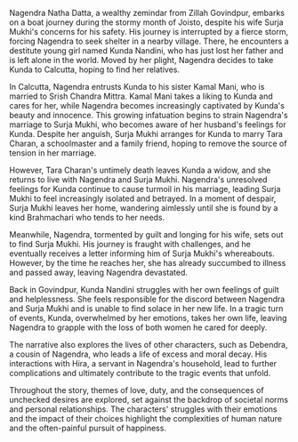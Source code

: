 Nagendra Natha Datta, a wealthy zemindar from Zillah Govindpur, embarks on a boat journey during the stormy month of Joisto, despite his wife Surja Mukhi's concerns for his safety. His journey is interrupted by a fierce storm, forcing Nagendra to seek shelter in a nearby village. There, he encounters a destitute young girl named Kunda Nandini, who has just lost her father and is left alone in the world. Moved by her plight, Nagendra decides to take Kunda to Calcutta, hoping to find her relatives.

In Calcutta, Nagendra entrusts Kunda to his sister Kamal Mani, who is married to Srish Chandra Mittra. Kamal Mani takes a liking to Kunda and cares for her, while Nagendra becomes increasingly captivated by Kunda's beauty and innocence. This growing infatuation begins to strain Nagendra's marriage to Surja Mukhi, who becomes aware of her husband's feelings for Kunda. Despite her anguish, Surja Mukhi arranges for Kunda to marry Tara Charan, a schoolmaster and a family friend, hoping to remove the source of tension in her marriage.

However, Tara Charan's untimely death leaves Kunda a widow, and she returns to live with Nagendra and Surja Mukhi. Nagendra's unresolved feelings for Kunda continue to cause turmoil in his marriage, leading Surja Mukhi to feel increasingly isolated and betrayed. In a moment of despair, Surja Mukhi leaves her home, wandering aimlessly until she is found by a kind Brahmachari who tends to her needs.

Meanwhile, Nagendra, tormented by guilt and longing for his wife, sets out to find Surja Mukhi. His journey is fraught with challenges, and he eventually receives a letter informing him of Surja Mukhi's whereabouts. However, by the time he reaches her, she has already succumbed to illness and passed away, leaving Nagendra devastated.

Back in Govindpur, Kunda Nandini struggles with her own feelings of guilt and helplessness. She feels responsible for the discord between Nagendra and Surja Mukhi and is unable to find solace in her new life. In a tragic turn of events, Kunda, overwhelmed by her emotions, takes her own life, leaving Nagendra to grapple with the loss of both women he cared for deeply.

The narrative also explores the lives of other characters, such as Debendra, a cousin of Nagendra, who leads a life of excess and moral decay. His interactions with Hira, a servant in Nagendra's household, lead to further complications and ultimately contribute to the tragic events that unfold.

Throughout the story, themes of love, duty, and the consequences of unchecked desires are explored, set against the backdrop of societal norms and personal relationships. The characters' struggles with their emotions and the impact of their choices highlight the complexities of human nature and the often-painful pursuit of happiness.